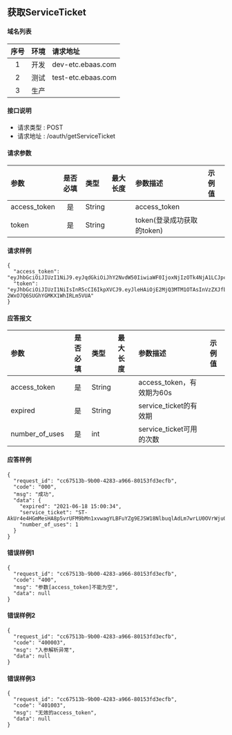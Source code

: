 ## 获取ServiceTicket

#### 域名列表

| 序号  | 环境  | 请求地址           |
| :---: | :---: | :----------------- |
|   1   | 开发  | dev-etc.ebaas.com  |
|   2   | 测试  | test-etc.ebaas.com |
|   3   | 生产  |                    |

#### 接口说明

* 请求类型 : POST
* 请求地址 : /oauth/getServiceTicket




#### 请求参数
| 参数         | 是否必填 | 类型   | 最大长度 | 参数描述                   | 示例值 |
| :----------- | :------: | :----- | :------- | :------------------------- | :----- |
| access_token |    是    | String |          | access_token               |        |
| token        |    是    | String |          | token(登录成功获取的token) |        |

#### 请求样例

```
{
  "access_token": "eyJhbGciOiJIUzI1NiJ9.eyJqdGkiOiJhY2NvdW50IiwiaWF0IjoxNjIzOTk4NjA1LCJpc3MiOiJvYXV0aF9hY2Nlc3NfdG9rZW4ifQ.0WcxU0kOj0D0TWd9XEaksvHYOu9oU78TgXbibo9kc3c",
  "token": "eyJhbGciOiJIUzI1NiIsInR5cCI6IkpXVCJ9.eyJleHAiOjE2MjQ3MTM1OTAsInVzZXJfbmFtZSI6IjE3NjIxOTIzMzQ2IiwiYXV0aG9yaXRpZXMiOlsiUk9MRV9BRE1JTiJdLCJqdGkiOiJkMGIyOTA3ZC1iOWZhLTRiODktOWQ1NS1mMWIzMmMyZjYwYmQiLCJjbGllbnRfaWQiOiJhY2NvdW50Iiwic2NvcGUiOlsiYWxsIl19.tqDkrI6s9mPwdZA-2WxO7Q6SUGhYGMKX1WhIRLm5VUA"
}
```

#### 应答报文

| 参数           | 是否必填 | 类型   | 最大长度 | 参数描述                  | 示例值 |
| :------------- | :------: | :----- | :------- | :------------------------ | :----- |
| access_token   |    是    | String |          | access_token，有效期为60s |        |
| expired        |    是    | String |          | service_ticket的有效期    |        |
| number_of_uses |    是    | int    |          | service_ticket可用的次数  |        |

#### 应答样例

```
{
  "request_id": "cc67513b-9b00-4283-a966-80153fd3ecfb",
  "code": "000",
  "msg": "成功",
  "data": {
    "expired": "2021-06-18 15:00:34",
    "service_ticket": "ST-AkUr4e4HGmMesHA8p5vrUFM9bMn1xvwagYLBFuYZg9EJSW18NlbuqlAdLm7wrLU0OVrWju0aQO3+hdrT043EXw==",
    "number_of_uses": 1
  }
}

```

#### 错误样例1
```
{
  "request_id": "cc67513b-9b00-4283-a966-80153fd3ecfb",
  "code": "400",
  "msg": "参数[access_token]不能为空",
  "data": null
}

```
#### 错误样例2
```
{
  "request_id": "cc67513b-9b00-4283-a966-80153fd3ecfb",
  "code": "400003",
  "msg": "入参解析异常",
  "data": null
}

```
#### 错误样例3
```
{
  "request_id": "cc67513b-9b00-4283-a966-80153fd3ecfb",
  "code": "401003",
  "msg": "无效的access_token",
  "data": null
}

```